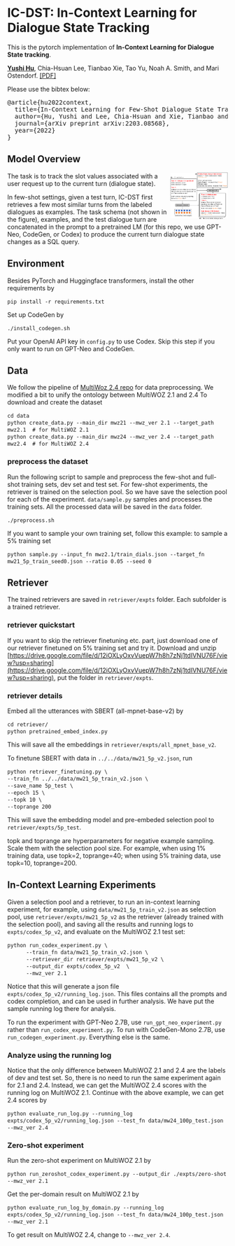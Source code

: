 # IC-DST: In-Context Learning for Dialogue State Tracking

This is the pytorch implementation of
**In-Context Learning for Dialogue State tracking**. 

[**Yushi Hu**](https://yushi-hu.github.io/), Chia-Hsuan Lee, Tianbao Xie, Tao Yu, Noah A. Smith, and Mari Ostendorf. 
[[PDF]](https://arxiv.org/abs/2203.08568)

Please use the bibtex below:
<pre>
@article{hu2022context,
  title={In-Context Learning for Few-Shot Dialogue State Tracking},
  author={Hu, Yushi and Lee, Chia-Hsuan and Xie, Tianbao and Yu, Tao and Smith, Noah A and Ostendorf, Mari},
  journal={arXiv preprint arXiv:2203.08568},
  year={2022}
}
</pre>


## Model Overview
<img align="right" src="plot/system-teaser.png" width="26%">

The task is to track the slot values associated with a user request up to the current turn (dialogue state).

In few-shot settings,
given a test turn, IC-DST first retrieves a few most similar turns from the labeled dialogues as examples. 
The task schema (not shown in the figure), examples, 
and the test dialogue turn are concatenated in the prompt to a pretrained LM (for this repo, we use GPT-Neo, CodeGen, or Codex) to produce the current turn dialogue state changes as a SQL query.


## Environment
Besides PyTorch and Huggingface transformers, install the other requirements by
```console
pip install -r requirements.txt
```
Set up CodeGen by
```console
./install_codegen.sh
```

Put your OpenAI API key in `config.py` to use Codex.
Skip this step if you only want to run on GPT-Neo and CodeGen.

## Data
We follow the pipeline of [MultiWoz 2.4 repo](https://github.com/smartyfh/MultiWOZ2.4/) for data preprocessing.
We modified a bit to unify the ontology between MultiWOZ 2.1 and 2.4
To download and create the dataset
```console
cd data
python create_data.py --main_dir mwz21 --mwz_ver 2.1 --target_path mwz2.1  # for MultiWOZ 2.1
python create_data.py --main_dir mwz24 --mwz_ver 2.4 --target_path mwz2.4  # for MultiWOZ 2.4
```

### preprocess the dataset
Run the following script to sample and preprocess the few-shot and full-shot training sets, dev set and test set. 
For few-shot experiments, the retriever is trained on the selection pool. So we have save the selection pool for each of the experiment.
`data/sample.py` samples and processes the training sets.
All the processed data will be saved in the `data` folder.
```console
./preprocess.sh
```

If you want to sample your own training set, follow this example:
to sample a 5% training set
```console
python sample.py --input_fn mwz2.1/train_dials.json --target_fn mw21_5p_train_seed0.json --ratio 0.05 --seed 0
```


## Retriever
The trained retrievers are saved in `retriever/expts` folder. Each subfolder is a trained retriever.

### retriever quickstart
If you want to skip the retriever finetuning etc. part, 
just download one of our retriever finetuned on 5% training set and try it.
Download and unzip [https://drive.google.com/file/d/12iOXLyOxvVuepW7h8h7zNj1tdIVNU76F/view?usp=sharing](https://drive.google.com/file/d/12iOXLyOxvVuepW7h8h7zNj1tdIVNU76F/view?usp=sharing), put the folder in `retriever/expts`.

### retriever details
Embed all the utterances with SBERT (all-mpnet-base-v2) by
```console
cd retriever/
python pretrained_embed_index.py
```
This will save all the embeddings in `retriever/expts/all_mpnet_base_v2`.

To finetune SBERT with data in `../../data/mw21_5p_v2.json`, run
```console
python retriever_finetuning.py \
--train_fn ../../data/mw21_5p_train_v2.json \
--save_name 5p_test \
--epoch 15 \
--topk 10 \
--toprange 200
```
This will save the embedding model and pre-embeded selection pool to `retriever/expts/5p_test`.

topk and toprange are hyperparameters for negative example sampling. Scale them with the selection pool size. For example, when using 1% training data, use topk=2, toprange=40; when using 5% training data, use topk=10, toprange=200.



## In-Context Learning Experiments

Given a selection pool and a retriever, to run an in-context learning experiment, for example, using `data/mw21_5p_train_v2.json` as selection pool, use `retriever/expts/mw21_5p_v2` as the retriever (already trained with the selection pool), and saving all the results and running logs to `expts/codex_5p_v2`, and evaluate on the MultiWOZ 2.1 test set:
```console
python run_codex_experiment.py \
      --train_fn data/mw21_5p_train_v2.json \
      --retriever_dir retriever/expts/mw21_5p_v2 \
      --output_dir expts/codex_5p_v2  \
      --mwz_ver 2.1
```
Notice that this will generate a json file `expts/codex_5p_v2/running_log.json`. This files contains all the prompts and codex completion, and can be used in further analysis. We have put the sample running log there for analysis.

To run the experiment with GPT-Neo 2.7B, use `run_gpt_neo_experiment.py` rather than `run_codex_experiment.py`. To run with CodeGen-Mono 2.7B, use `run_codegen_experiment.py`. Everything else is the same.

### Analyze using the running log

Notice that the only difference between MultiWOZ 2.1 and 2.4 are the labels of dev and test set. So, there is no need to run the same experiment again for 2.1 and 2.4. Instead, we can get the MultiWOZ 2.4 scores with the running log on MultiWOZ 2.1. Continue with the above example, we can get 2.4 scores by
```console
python evaluate_run_log.py --running_log expts/codex_5p_v2/running_log.json --test_fn data/mw24_100p_test.json --mwz_ver 2.4
```

### Zero-shot experiment
Run the zero-shot experiment on MultiWOZ 2.1 by
```console
python run_zeroshot_codex_experiment.py --output_dir ./expts/zero-shot --mwz_ver 2.1
```

Get the per-domain result on MultiWOZ 2.1 by
```console
python evaluate_run_log_by_domain.py --running_log expts/codex_5p_v2/running_log.json --test_fn data/mw24_100p_test.json --mwz_ver 2.1
```

To get result on MultiWOZ 2.4, change to `--mwz_ver 2.4`.
